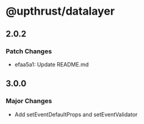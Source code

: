 # @upthrust/datalayer

## 2.0.2

### Patch Changes

- efaa5a1: Update README.md

## 3.0.0

### Major Changes

- Add setEventDefaultProps and setEventValidator
